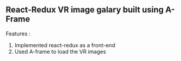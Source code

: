 ## React-Redux VR image galary built using A-Frame

Features :
1. Implemented react-redux as a front-end
2. Used A-frame to load the VR images
